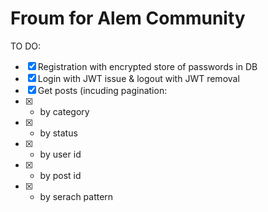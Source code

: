 # Froum for Alem Community

TO DO:
- [x] Registration with encrypted store of passwords in DB
- [x] Login with JWT issue & logout with JWT removal
- [x] Get posts (incuding pagination: 
- [x] - by category
- [x] - by status
- [x] - by user id
- [x] - by post id
- [x] - by serach pattern
